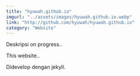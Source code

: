 ```yaml
---
title: "hyuwah.github.io"
imgurl: "../assets/images/hyuwah.github.io.webp"
link: "http://github.com/hyuwah/hyuwah.github.io"
category: "Website"
---
```

Deskripsi on progress..
<div class="progress">
      <div class="indeterminate"></div>
  </div>

This website..

Didevelop dengan jekyll.

